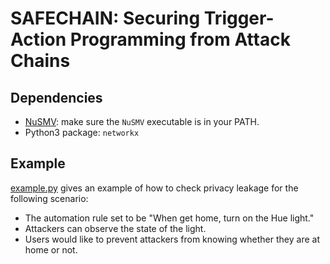 SAFECHAIN: Securing Trigger-Action Programming from Attack Chains
==

Dependencies
--
* [NuSMV](http://nusmv.fbk.eu/): make sure the `NuSMV` executable is in your PATH.
* Python3 package: `networkx`

Example
--
[example.py](example.py) gives an example of how to check privacy leakage for
the following scenario:
* The automation rule set to be "When get home, turn on the Hue light."
* Attackers can observe the state of the light.
* Users would like to prevent attackers from knowing whether they are at home or not.
